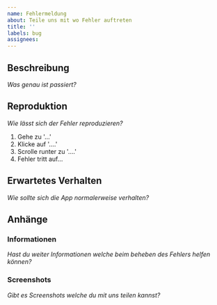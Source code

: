 ```yaml
---
name: Fehlermeldung
about: Teile uns mit wo Fehler auftreten
title: ''
labels: bug
assignees:
---
```


## Beschreibung

_Was genau ist passiert?_

## Reproduktion

_Wie lässt sich der Fehler reproduzieren?_

1. Gehe zu '...'
2. Klicke auf '....'
3. Scrolle runter zu '....'
4. Fehler tritt auf...

## Erwartetes Verhalten

_Wie sollte sich die App normalerweise verhalten?_

## Anhänge

### Informationen

_Hast du weiter Informationen welche beim beheben des Fehlers helfen können?_

### Screenshots

_Gibt es Screenshots welche du mit uns teilen kannst?_
